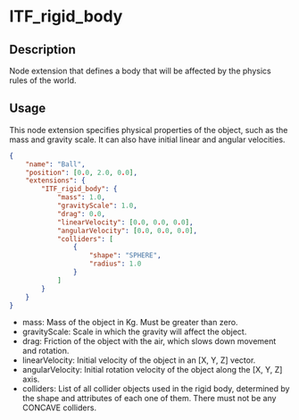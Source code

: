 # ITF_rigid_body

## Description

Node extension that defines a body that will be affected by the physics rules of the world.

## Usage

This node extension specifies physical properties of the object, such as the mass and gravity scale. It can also have initial linear and angular velocities.

```json
{
    "name": "Ball",
    "position": [0.0, 2.0, 0.0],
    "extensions": {
        "ITF_rigid_body": {
            "mass": 1.0,
            "gravityScale": 1.0,
            "drag": 0.0,
            "linearVelocity": [0.0, 0.0, 0.0],
            "angularVelocity": [0.0, 0.0, 0.0],
            "colliders": [
                {
                    "shape": "SPHERE",
                    "radius": 1.0
                }
            ]
        }
    }
}
```

* mass: Mass of the object in Kg. Must be greater than zero.
* gravityScale: Scale in which the gravity will affect the object.
* drag: Friction of the object with the air, which slows down movement and rotation.
* linearVelocity: Initial velocity of the object in an [X, Y, Z] vector.
* angularVelocity: Initial rotation velocity of the object along the [X, Y, Z] axis.
* colliders: List of all collider objects used in the rigid body, determined by the shape and attributes of each one of them. There must not be any CONCAVE colliders.
